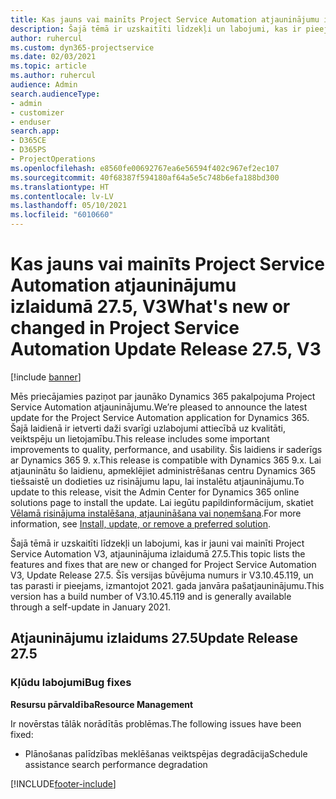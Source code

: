 ```yaml
---
title: Kas jauns vai mainīts Project Service Automation atjauninājumu izlaidumā 27.5, labojumfails, V3
description: Šajā tēmā ir uzskaitīti līdzekļi un labojumi, kas ir pieejami Project Service Automation, labojumfails 27.5, V3.
author: ruhercul
ms.custom: dyn365-projectservice
ms.date: 02/03/2021
ms.topic: article
ms.author: ruhercul
audience: Admin
search.audienceType:
- admin
- customizer
- enduser
search.app:
- D365CE
- D365PS
- ProjectOperations
ms.openlocfilehash: e8560fe00692767ea6e56594f402c967ef2ec107
ms.sourcegitcommit: 40f68387f594180af64a5e5c748b6efa188bd300
ms.translationtype: HT
ms.contentlocale: lv-LV
ms.lasthandoff: 05/10/2021
ms.locfileid: "6010660"
---
```

# <a name="whats-new-or-changed-in-project-service-automation-update-release-275-v3"></a><span data-ttu-id="70e90-103">Kas jauns vai mainīts Project Service Automation atjauninājumu izlaidumā 27.5, V3</span><span class="sxs-lookup"><span data-stu-id="70e90-103">What's new or changed in Project Service Automation Update Release 27.5, V3</span></span>

[!include [banner](../includes/psa-now-project-operations.md)]

<span data-ttu-id="70e90-104">Mēs priecājamies paziņot par jaunāko Dynamics 365 pakalpojuma Project Service Automation atjauninājumu.</span><span class="sxs-lookup"><span data-stu-id="70e90-104">We’re pleased to announce the latest update for the Project Service Automation application for Dynamics 365.</span></span> <span data-ttu-id="70e90-105">Šajā laidienā ir ietverti daži svarīgi uzlabojumi attiecībā uz kvalitāti, veiktspēju un lietojamību.</span><span class="sxs-lookup"><span data-stu-id="70e90-105">This release includes some important improvements to quality, performance, and usability.</span></span> <span data-ttu-id="70e90-106">Šis laidiens ir saderīgs ar Dynamics 365 9. x.</span><span class="sxs-lookup"><span data-stu-id="70e90-106">This release is compatible with Dynamics 365 9.x.</span></span> <span data-ttu-id="70e90-107">Lai atjauninātu šo laidienu, apmeklējiet administrēšanas centru Dynamics 365 tiešsaistē un dodieties uz risinājumu lapu, lai instalētu atjauninājumu.</span><span class="sxs-lookup"><span data-stu-id="70e90-107">To update to this release, visit the Admin Center for Dynamics 365 online solutions page to install the update.</span></span> <span data-ttu-id="70e90-108">Lai iegūtu papildinformācijum, skatiet [Vēlamā risinājuma instalēšana, atjaunināšana vai noņemšana](/power-platform/admin/install-remove-preferred-solution).</span><span class="sxs-lookup"><span data-stu-id="70e90-108">For more information, see [Install, update, or remove a preferred solution](/power-platform/admin/install-remove-preferred-solution).</span></span>

<span data-ttu-id="70e90-109">Šajā tēmā ir uzskaitīti līdzekļi un labojumi, kas ir jauni vai mainīti Project Service Automation V3, atjauninājuma izlaidumā 27.5.</span><span class="sxs-lookup"><span data-stu-id="70e90-109">This topic lists the features and fixes that are new or changed for Project Service Automation V3, Update Release 27.5.</span></span> <span data-ttu-id="70e90-110">Šīs versijas būvējuma numurs ir V3.10.45.119, un tas parasti ir pieejams, izmantojot 2021. gada janvāra pašatjauninājumu.</span><span class="sxs-lookup"><span data-stu-id="70e90-110">This version has a build number of V3.10.45.119 and is generally available through a self-update in January 2021.</span></span>

## <a name="update-release-275"></a><span data-ttu-id="70e90-111">Atjauninājumu izlaidums 27.5</span><span class="sxs-lookup"><span data-stu-id="70e90-111">Update Release 27.5</span></span>

### <a name="bug-fixes"></a><span data-ttu-id="70e90-112">Kļūdu labojumi</span><span class="sxs-lookup"><span data-stu-id="70e90-112">Bug fixes</span></span>


<span data-ttu-id="70e90-113">**Resursu pārvaldība**</span><span class="sxs-lookup"><span data-stu-id="70e90-113">**Resource Management**</span></span>

<span data-ttu-id="70e90-114">Ir novērstas tālāk norādītās problēmas.</span><span class="sxs-lookup"><span data-stu-id="70e90-114">The following issues have been fixed:</span></span>

- <span data-ttu-id="70e90-115">Plānošanas palīdzības meklēšanas veiktspējas degradācija</span><span class="sxs-lookup"><span data-stu-id="70e90-115">Schedule assistance search performance degradation</span></span>


[!INCLUDE[footer-include](../includes/footer-banner.md)]